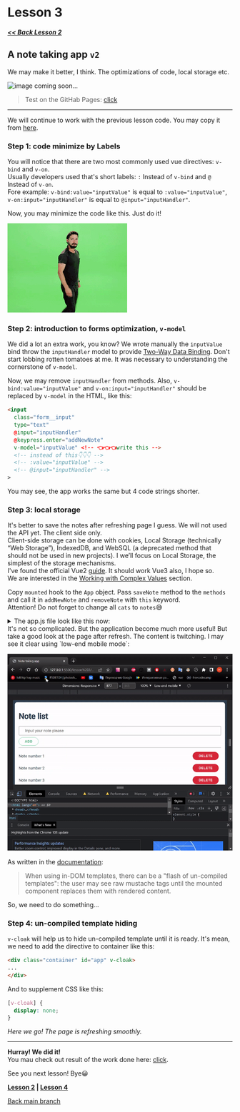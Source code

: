 # Lesson 3

***[<< Back Lesson 2](https://github.com/syrovezhko/learning-vue/tree/lesson2/lesson%202)***

## A note taking app `v2`

We may make it better, I think. The optimizations of code, local storage etc.

![image](#) coming soon...
> Test on the GitHab Pages: [click](https://syrovezhko.github.io/learning-vue/lesson%203/src/)
***

We will continue to work with the previous lesson code. You may copy it from [here](https://github.com/syrovezhko/learning-vue/tree/37dc6dbddb4f6237246fd60517ac7a2d71e88efa/lesson%202/src).

### Step 1: code minimize by Labels

You will notice that there are two most commonly used vue directives: `v-bind` and `v-on`.  
Usually developers used that's short labels: `:` Instead of `v-bind` and `@` Instead of `v-on`.  
Fore example: `v-bind:value="inputValue"` is equal to `:value="inputValue"`, `v-on:input="inputHandler"` is equal to `@input="inputHandler"`.

Now, you may minimize the code like this. Just do it!

![image](do_it.gif)

### Step 2: introduction to forms optimization, `v-model`

We did a lot an extra work, you know? We wrote manually the `inputValue` bind throw the `inputHandler` model to provide [Two-Way Data Binding](https://github.com/syrovezhko/learning-vue/tree/lesson2/lesson%202#step-2-two-way-data-binding). Don't start lobbing rotten tomatoes at me. It was necessary to understanding the cornerstone of `v-model`.

Now, we may remove `inputHandler` from methods. Also, `v-bind:value="inputValue"` and `v-on:input="inputHandler"` should be replaced by `v-model` in the HTML, like this:
```HTML
<input
  class="form__input"
  type="text"
  @input="inputHandler"
  @keypress.enter="addNewNote"
  v-model="inputValue" <!-- 👈👈👈write this -->
  <!-- instead of this👇👇👇 -->
  <!-- :value="inputValue" -->
  <!-- @input="inputHandler" -->
>
```
You may see, the app works the same but 4 code strings shorter.

### Step 3: local storage

It's better to save the notes after refreshing page I guess. We will not used the API yet. The client side only.  
Client-side storage can be done with cookies, Local Storage (technically “Web Storage”), IndexedDB, and WebSQL (a deprecated method that should not be used in new projects). I we’ll focus on Local Storage, the simplest of the storage mechanisms.  
I've found  the official Vue2 [guide](https://v2.vuejs.org/v2/cookbook/client-side-storage.html). It should work Vue3 also, I hope so.  
We are interested in the [Working with Complex Values](https://v2.vuejs.org/v2/cookbook/client-side-storage.html#Working-with-Complex-Values) section.

Copy `mounted` hook to the `App` object. Pass `saveNote` method to the `methods` and call it in `addNewNote` and `removeNote` with `this` keyword.  
Attention! Do not forget to change all `cats` to `notes`😅

<details>
<summary>The app.js file look like this now:</summary>

```JS
const App = {
  data() {
    return {
      title: 'Note list',
      placeholderString: 'Input your note please',
      inputValue: '',
      notes: [],
    }
  },
  mounted() {
    if (localStorage.getItem('notes')) {
      try {
        this.notes = JSON.parse(localStorage.getItem('notes'));
      } catch(error) {
        localStorage.removeItem('notes');
      }
    }
  },
  methods: {
    addNewNote() {
      if (this.inputValue !== '') {
        this.notes.push(this.inputValue)
        this.inputValue = ''
        this.saveNote()
      }
    },
    removeNote(index) {
      this.notes.splice(index, 1)
      this.saveNote()
    },
    saveNote() {
      const parsed = JSON.stringify(this.notes);
      localStorage.setItem('notes', parsed);
    }
  }
}

Vue.createApp(App).mount('#app')
```
</details>
It's not so complicated. But the application become much more useful!  
But take a good look at the page after refresh. The content is twitching. I may see it clear using `low-end mobile mode`:

![image](v-cloak_needed.gif)

As written in the [documentation](https://vuejs.org/api/built-in-directives.html#v-cloak): 
> When using in-DOM templates, there can be a "flash of un-compiled templates": the user may see raw mustache tags until the mounted component replaces them with rendered content.

So, we need to do something...

### Step 4: un-compiled template hiding

`v-cloak` will help us to hide un-compiled template until it is ready. It's mean, we need to add the directive to container like this:

```HTML
<div class="container" id="app" v-cloak>
...
</div>
```

And to supplement CSS like this:

```CSS
[v-cloak] {
  display: none;
}
```

*Here we go! The page is refreshing smoothly.*

***

**Hurray! We did it!**  
You mau check out result of the work done here: [click](#).

See you next lesson! Bye😀

**[Lesson 2](https://github.com/syrovezhko/learning-vue/tree/lesson2/lesson%202) | [Lesson 4](https://github.com/syrovezhko/learning-vue/tree/lesson4/lesson%204)**

[Back main branch](https://github.com/syrovezhko/learning-vue)